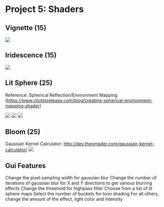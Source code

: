 
# Project 5: Shaders

Vignette (15)
-------------------------
![](./vignette.jpg)

Iridescence (15)
-------------------------
![](./iridescent.jpg)

Lit Sphere (25)
-------------------------
Reference: Spherical Reflection/Environment Mapping
(https://www.clicktorelease.com/blog/creating-spherical-environment-mapping-shader)

![](./litsphere1.jpg)
![](./litsphere2.jpg)
![](./litsphere3.jpg)

Bloom (25)
-------------------------
Gaussian Kernel Calculator: http://dev.theomader.com/gaussian-kernel-calculator/
![](./bloom.jpg)

Gui Features
-------------------------
Change the pixel sampling width for gaussian blur
Change the number of iterations of gaussian blur for X and Y directions to get various blurring effects
Change the threshold for highpass filter
Choose from a list of lit sphere maps
Select the number of buckets for toon shading
For all others, change the amount of the effect, light color and intensity